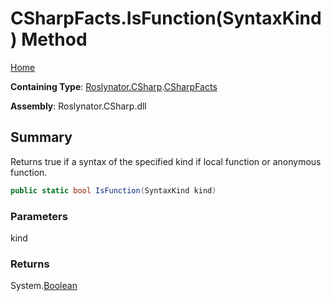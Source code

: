 # CSharpFacts\.IsFunction\(SyntaxKind\) Method

[Home](../../../../README.md)

**Containing Type**: [Roslynator.CSharp](../../README.md)\.[CSharpFacts](../README.md)

**Assembly**: Roslynator\.CSharp\.dll

## Summary

Returns true if a syntax of the specified kind if local function or anonymous function\.

```csharp
public static bool IsFunction(SyntaxKind kind)
```

### Parameters

kind



### Returns

System\.[Boolean](https://docs.microsoft.com/en-us/dotnet/api/system.boolean)

